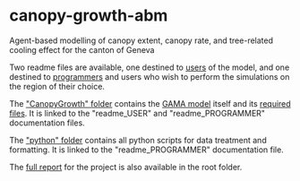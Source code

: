 # canopy-growth-abm
Agent-based modelling of canopy extent, canopy rate, and tree-related cooling effect for the canton of Geneva

Two readme files are available, one destined to [users](https://github.com/swiss-territorial-data-lab/canopy-growth-abm/blob/8f20e69359b0db12273fd957c7affb25d3f11116/readme/1readme_USER.pdf) of the model, and one destined to [programmers](https://github.com/swiss-territorial-data-lab/canopy-growth-abm/blob/8f20e69359b0db12273fd957c7affb25d3f11116/readme/2readme_PROGRAMMER.pdf) and users who wish to perform the simulations on the region of their choice.

The ["CanopyGrowth" folder](https://github.com/swiss-territorial-data-lab/canopy-growth-abm/blob/8f20e69359b0db12273fd957c7affb25d3f11116/CanopyGrowth) contains the [GAMA model](https://github.com/swiss-territorial-data-lab/canopy-growth-abm/blob/8f20e69359b0db12273fd957c7affb25d3f11116/CanopyGrowth/models/CanopyGrowthModel.gaml) itself and its [required files](https://github.com/swiss-territorial-data-lab/canopy-growth-abm/blob/8f20e69359b0db12273fd957c7affb25d3f11116/CanopyGrowth/includes). It is linked to the "readme_USER" and "readme_PROGRAMMER" documentation files.

The ["python" folder](https://github.com/swiss-territorial-data-lab/canopy-growth-abm/blob/8f20e69359b0db12273fd957c7affb25d3f11116/python) contains all python scripts for data treatment and formatting. It is linked to the "readme_PROGRAMMER" documentation file.

The [full report](https://github.com/swiss-territorial-data-lab/canopy-growth-abm/blob/8f20e69359b0db12273fd957c7affb25d3f11116/CanopyGrowth/CanopyGrowthModel_Report.pdf) for the project is also available in the root folder. 
